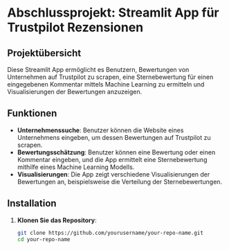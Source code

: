 # Abschlussprojekt: Streamlit App für Trustpilot Rezensionen

## Projektübersicht

Diese Streamlit App ermöglicht es Benutzern, Bewertungen von Unternehmen auf Trustpilot zu scrapen, eine Sternebewertung für einen eingegebenen Kommentar mittels Machine Learning zu ermitteln und Visualisierungen der Bewertungen anzuzeigen.

## Funktionen

- **Unternehmenssuche**: Benutzer können die Website eines Unternehmens eingeben, um dessen Bewertungen auf Trustpilot zu scrapen.
- **Bewertungsschätzung**: Benutzer können eine Bewertung oder einen Kommentar eingeben, und die App ermittelt eine Sternebewertung mithilfe eines Machine Learning Modells.
- **Visualisierungen**: Die App zeigt verschiedene Visualisierungen der Bewertungen an, beispielsweise die Verteilung der Sternebewertungen.

## Installation

1. **Klonen Sie das Repository**:
   ```bash
   git clone https://github.com/yourusername/your-repo-name.git
   cd your-repo-name
